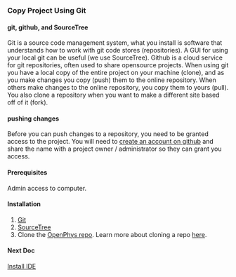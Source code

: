 ### Copy Project Using Git

#### git, github, and SourceTree
Git is a source code management system, what you install is software that understands how 
to work with git code stores (repositories). A GUI for using your local git can be useful 
(we use SourceTree). Github is a cloud service for git repositories, often used to share 
opensource projects. When using git you have a local copy of the entire project on your 
machine (clone), and as you make changes you copy (push) them to the online repository. 
When others make changes to the online repository, you copy them to yours (pull). You also 
clone a repository when you want to make a different site based off of it (fork).

#### pushing changes
Before you can push changes to a repository, you need to be granted access to the project. 
You will need to [create an account on github](https://github.com/join) and share the name with a project owner / 
administrator so they can grant you access.

#### Prerequisites
Admin access to computer.

#### Installation

1. [Git](https://git-scm.com/)  
2. [SourceTree](https://www.sourcetreeapp.com/)
3. Clone the [OpenPhys repo](https://github.com/OpenPhysProject/OpenPhys.git). Learn more about cloning a repo [here](https://help.github.com/articles/cloning-a-repository/).

#### Next Doc
[Install IDE](https://github.com/OpenPhysProject/OpenPhys/blob/master/docs/newDeveloperDocs/02_Install_IDE.md)